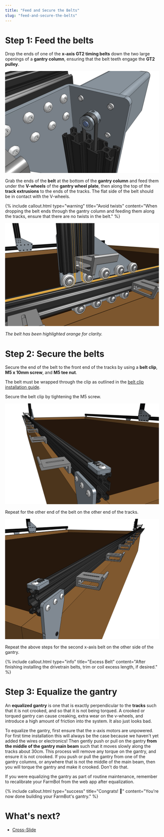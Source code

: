 ```yaml
---
title: "Feed and Secure the Belts"
slug: "feed-and-secure-the-belts"
---
```


# Step 1: Feed the belts
Drop the ends of one of the **x-axis GT2 timing belts** down the two large openings of a **gantry column**, ensuring that the belt teeth engage the **GT2 pulley**.

![Screen Shot 2017-02-27 at 12.05.33 PM.png](_images/Screen_Shot_2017-02-27_at_12.05.33_PM.png)

Grab the ends of the **belt** at the bottom of the **gantry column** and feed them under the **V-wheels** of the **gantry wheel plate**, then along the top of the **track extrusions** to the ends of the tracks. The flat side of the belt should be in contact with the V-wheels.

{%
include callout.html
type="warning"
title="Avoid twists"
content="When dropping the belt ends through the gantry column and feeding them along the tracks, ensure that there are no twists in the belt."
%}



![Screen Shot 2017-02-27 at 12.12.27 PM.png](_images/Screen_Shot_2017-02-27_at_12.12.27_PM.png)

_The belt has been highlighted orange for clarity._

# Step 2: Secure the belts
Secure the end of the belt to the front end of the tracks by using a **belt clip**, **M5 x 10mm screw**, and **M5 tee nut**.

The belt must be wrapped through the clip as outlined in the [belt clip installation guide](../reference/belt-clip-installation.md).

Secure the belt clip by tightening the M5 screw.

![Screen Shot 2017-02-27 at 12.17.04 PM.png](_images/Screen_Shot_2017-02-27_at_12.17.04_PM.png)

Repeat for the other end of the belt on the other end of the tracks.

![Screen Shot 2017-02-27 at 12.18.55 PM.png](_images/Screen_Shot_2017-02-27_at_12.18.55_PM.png)

Repeat the above steps for the second x-axis belt on the other side of the gantry.

{%
include callout.html
type="info"
title="Excess Belt"
content="After finishing installing the drivetrain belts, trim or coil excess length, if desired."
%}

# Step 3: Equalize the gantry
An **equalized gantry** is one that is exactly perpendicular to the **tracks** such that it is not crooked, and so that it is not being torqued. A crooked or torqued gantry can cause creaking, extra wear on the v-wheels, and introduce a high amount of friction into the system. It also just looks bad.

To equalize the gantry, first ensure that the x-axis motors are unpowered. For first time installation this will always be the case because we haven't yet added the wires or electronics! Then gently push or pull on the gantry **from the middle of the gantry main beam** such that it moves slowly along the tracks about 30cm. This process will remove any torque on the gantry, and ensure it is not crooked. If you push or pull the gantry from one of the gantry columns, or anywhere that is not the middle of the main beam, then you will torque the gantry and make it crooked. Don't do that.

If you were equalizing the gantry as part of routine maintenance, remember to recalibrate your FarmBot from the web app after equalization.

{%
include callout.html
type="success"
title="Congrats! 🎉"
content="You're now done building your FarmBot's gantry."
%}


# What's next?

 * [Cross-Slide](../cross-slide.md)
